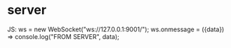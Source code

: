 # server

JS: 
ws = new WebSocket("ws://127.0.0.1:9001/");
ws.onmessage = ({data}) => console.log("FROM SERVER", data);
